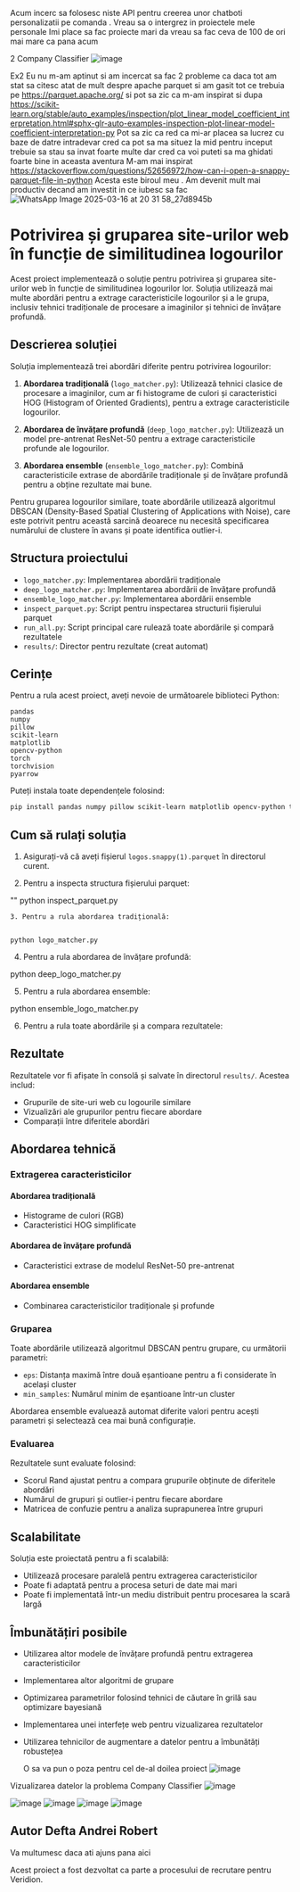 
Acum incerc sa folosesc niste API pentru creerea unor chatboti personalizatii pe comanda . Vreau sa o intergrez in proiectele mele personale 
Imi place sa fac proiecte mari da vreau sa fac ceva de 100 de ori mai mare ca pana acum 


2 Company Classifier
![image](https://github.com/user-attachments/assets/7a9a6512-80ca-40f4-a33a-7dc9aa8f2eb2)





Ex2 Eu nu m-am aptinut si am incercat sa fac 2 probleme ca daca tot am stat sa citesc atat de mult despre apache parquet si am gasit tot ce trebuia pe https://parquet.apache.org/ si pot sa zic ca m-am inspirat si dupa https://scikit-learn.org/stable/auto_examples/inspection/plot_linear_model_coefficient_interpretation.html#sphx-glr-auto-examples-inspection-plot-linear-model-coefficient-interpretation-py
   Pot  sa zic ca red ca mi-ar placea sa lucrez cu baze de datre intradevar cred ca pot sa ma situez la mid pentru inceput trebuie sa stau sa invat foarte multe dar cred ca voi puteti sa ma ghidati foarte bine in aceasta aventura
   M-am mai inspirat https://stackoverflow.com/questions/52656972/how-can-i-open-a-snappy-parquet-file-in-python
Acesta este biroul meu . Am devenit mult mai productiv decand am investit in ce iubesc sa fac 
![WhatsApp Image 2025-03-16 at 20 31 58_27d8945b](https://github.com/user-attachments/assets/834a5196-6f90-42e2-a1fe-0d0aea90b4c9)

# Potrivirea și gruparea site-urilor web în funcție de similitudinea logourilor

Acest proiect implementează o soluție pentru potrivirea și gruparea site-urilor web în funcție de similitudinea logourilor lor. Soluția utilizează mai multe abordări pentru a extrage caracteristicile logourilor și a le grupa, inclusiv tehnici tradiționale de procesare a imaginilor și tehnici de învățare profundă.

## Descrierea soluției

Soluția implementează trei abordări diferite pentru potrivirea logourilor:

1. **Abordarea tradițională** (`logo_matcher.py`): Utilizează tehnici clasice de procesare a imaginilor, cum ar fi histograme de culori și caracteristici HOG (Histogram of Oriented Gradients), pentru a extrage caracteristicile logourilor.

2. **Abordarea de învățare profundă** (`deep_logo_matcher.py`): Utilizează un model pre-antrenat ResNet-50 pentru a extrage caracteristicile profunde ale logourilor.

3. **Abordarea ensemble** (`ensemble_logo_matcher.py`): Combină caracteristicile extrase de abordările tradiționale și de învățare profundă pentru a obține rezultate mai bune.

Pentru gruparea logourilor similare, toate abordările utilizează algoritmul DBSCAN (Density-Based Spatial Clustering of Applications with Noise), care este potrivit pentru această sarcină deoarece nu necesită specificarea numărului de clustere în avans și poate identifica outlier-i.

## Structura proiectului

- `logo_matcher.py`: Implementarea abordării tradiționale
- `deep_logo_matcher.py`: Implementarea abordării de învățare profundă
- `ensemble_logo_matcher.py`: Implementarea abordării ensemble
- `inspect_parquet.py`: Script pentru inspectarea structurii fișierului parquet
- `run_all.py`: Script principal care rulează toate abordările și compară rezultatele
- `results/`: Director pentru rezultate (creat automat)

## Cerințe

Pentru a rula acest proiect, aveți nevoie de următoarele biblioteci Python:

```
pandas
numpy
pillow
scikit-learn
matplotlib
opencv-python
torch
torchvision
pyarrow
```

Puteți instala toate dependențele folosind:

```bash
pip install pandas numpy pillow scikit-learn matplotlib opencv-python torch torchvision pyarrow
```

## Cum să rulați soluția

1. Asigurați-vă că aveți fișierul `logos.snappy(1).parquet` în directorul curent.

2. Pentru a inspecta structura fișierului parquet:

""
python inspect_parquet.py
```
3. Pentru a rula abordarea tradițională:


python logo_matcher.py
```

4. Pentru a rula abordarea de învățare profundă:


python deep_logo_matcher.py


5. Pentru a rula abordarea ensemble:


python ensemble_logo_matcher.py


6. Pentru a rula toate abordările și a compara rezultatele:


## Rezultate

Rezultatele vor fi afișate în consolă și salvate în directorul `results/`. Acestea includ:

- Grupurile de site-uri web cu logourile similare
- Vizualizări ale grupurilor pentru fiecare abordare
- Comparații între diferitele abordări

## Abordarea tehnică

### Extragerea caracteristicilor

#### Abordarea tradițională
- Histograme de culori (RGB)
- Caracteristici HOG simplificate

#### Abordarea de învățare profundă
- Caracteristici extrase de modelul ResNet-50 pre-antrenat

#### Abordarea ensemble
- Combinarea caracteristicilor tradiționale și profunde

### Gruparea

Toate abordările utilizează algoritmul DBSCAN pentru grupare, cu următorii parametri:
- `eps`: Distanța maximă între două eșantioane pentru a fi considerate în același cluster
- `min_samples`: Numărul minim de eșantioane într-un cluster

Abordarea ensemble evaluează automat diferite valori pentru acești parametri și selectează cea mai bună configurație.

### Evaluarea

Rezultatele sunt evaluate folosind:
- Scorul Rand ajustat pentru a compara grupurile obținute de diferitele abordări
- Numărul de grupuri și outlier-i pentru fiecare abordare
- Matricea de confuzie pentru a analiza suprapunerea între grupuri

## Scalabilitate

Soluția este proiectată pentru a fi scalabilă:
- Utilizează procesare paralelă pentru extragerea caracteristicilor
- Poate fi adaptată pentru a procesa seturi de date mai mari
- Poate fi implementată într-un mediu distribuit pentru procesarea la scară largă

## Îmbunătățiri posibile

- Utilizarea altor modele de învățare profundă pentru extragerea caracteristicilor
- Implementarea altor algoritmi de grupare
- Optimizarea parametrilor folosind tehnici de căutare în grilă sau optimizare bayesiană
- Implementarea unei interfețe web pentru vizualizarea rezultatelor
- Utilizarea tehnicilor de augmentare a datelor pentru a îmbunătăți robustețea


  O sa va pun o poza pentru cel de-al doilea proiect
  ![image](https://github.com/user-attachments/assets/8cbc9d90-8877-4079-a2a1-8d70626bea08)


 Vizualizarea datelor la problema Company Classifier 
  ![image](https://github.com/user-attachments/assets/8c9c804b-8b34-45db-a893-1aea7cbf31e2)
  
![image](https://github.com/user-attachments/assets/a8dd33e9-0663-40d5-a0c1-945bf8e52ce2)
![image](https://github.com/user-attachments/assets/1afbecee-ff6a-40d1-9f12-a975714779a4)
![image](https://github.com/user-attachments/assets/43a87428-cf9e-42dd-b8a1-005ea29b9651)
![image](https://github.com/user-attachments/assets/4b36c4ae-1c2e-4429-8a08-2fafff1e89d4)




  


## Autor Defta Andrei Robert
Va multumesc daca ati ajuns pana aici 

Acest proiect a fost dezvoltat ca parte a procesului de recrutare pentru Veridion. 
